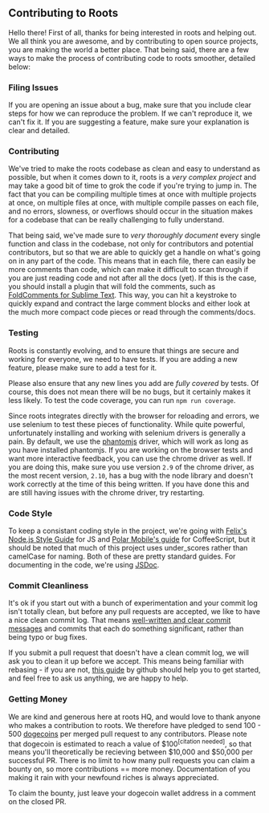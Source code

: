 Contributing to Roots
---------------------

Hello there! First of all, thanks for being interested in roots and helping out. We all think you are awesome, and by contributing to open source projects, you are making the world a better place. That being said, there are a few ways to make the process of contributing code to roots smoother, detailed below:

### Filing Issues

If you are opening an issue about a bug, make sure that you include clear steps for how we can reproduce the problem. If we can't reproduce it, we can't fix it. If you are suggesting a feature, make sure your explanation is clear and detailed.

### Contributing

We've tried to make the roots codebase as clean and easy to understand as possible, but when it comes down to it, roots is a _very complex project_ and may take a good bit of time to grok the code if you're trying to jump in. The fact that you can be compiling multiple times at once with multiple projects at once, on multiple files at once, with multiple compile passes on each file, and no errors, slowness, or overflows should occur in the situation makes for a codebase that can be really challenging to fully understand.

That being said, we've made sure to _very thoroughly document_ every single function and class in the codebase, not only for contributors and potential contributors, but so that we are able to quickly get a handle on what's going on in any part of the code. This means that in each file, there can easily be more comments than code, which can make it difficult to scan through if you are just reading code and not after all the docs (yet). If this is the case, you should install a plugin that will fold the comments, such as [FoldComments for Sublime Text](https://github.com/hasclass/FoldComments). This way, you can hit a keystroke to quickly expand and contract the large comment blocks and either look at the much more compact code pieces or read through the comments/docs.

### Testing

Roots is constantly evolving, and to ensure that things are secure and working for everyone, we need to have tests. If you are adding a new feature, please make sure to add a test for it.

Please also ensure that any new lines you add are _fully covered_ by tests. Of course, this does not mean there will be no bugs, but it certainly makes it less likely. To test the code coverage, you can run `npm run coverage`.

Since roots integrates directly with the browser for reloading and errors, we use selenium to test these pieces of functionality. While quite powerful, unfortunately installing and working with selenium drivers is generally a pain. By default, we use the [phantomjs](http://phantomjs.org/) driver, which will work as long as you have installed phantomjs. If you are working on the browser tests and want more interactive feedback, you can use the chrome driver as well. If you are doing this, make sure you use version `2.9` of the chrome driver, as the most recent version, `2.10`, has a bug with the node library and doesn't work correctly at the time of this being written. If you have done this and are still having issues with the chrome driver, try restarting.

### Code Style

To keep a consistant coding style in the project, we're going with [Felix's Node.js Style Guide](http://nodeguide.com/style.html) for JS and [Polar Mobile's guide](https://github.com/polarmobile/coffeescript-style-guide) for CoffeeScript, but it should be noted that much of this project uses under_scores rather than camelCase for naming. Both of these are pretty standard guides. For documenting in the code, we're using [JSDoc](http://usejsdoc.org/).

### Commit Cleanliness

It's ok if you start out with a bunch of experimentation and your commit log isn't totally clean, but before any pull requests are accepted, we like to have a nice clean commit log. That means [well-written and clear commit messages](http://tbaggery.com/2008/04/19/a-note-about-git-commit-messages.html) and commits that each do something significant, rather than being typo or bug fixes.

If you submit a pull request that doesn't have a clean commit log, we will ask you to clean it up before we accept. This means being familiar with rebasing - if you are not, [this guide](https://help.github.com/articles/interactive-rebase) by github should help you to get started, and feel free to ask us anything, we are happy to help.

### Getting Money

We are kind and generous here at roots HQ, and would love to thank anyone who makes a contribution to roots. We therefore have pledged to send 100 - 500 [dogecoins](http://dogecoin.com/) per merged pull request to any contributors. Please note that dogecoin is estimated to reach a value of $100<sup>[citation needed]</sup>, so that means you'll theoretically be recieving between $10,000 and $50,000 per successful PR. There is no limit to how many pull requests you can claim a bounty on, so more contributions == more money. Documentation of you making it rain with your newfound riches is always appreciated.

To claim the bounty, just leave your dogecoin wallet address in a comment on the closed PR.
